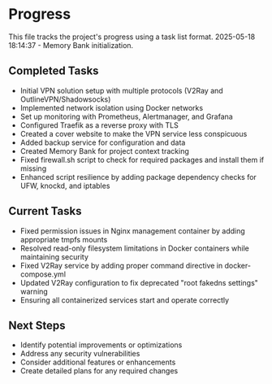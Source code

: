 # Progress

This file tracks the project's progress using a task list format.
2025-05-18 18:14:37 - Memory Bank initialization.

## Completed Tasks

* Initial VPN solution setup with multiple protocols (V2Ray and OutlineVPN/Shadowsocks)
* Implemented network isolation using Docker networks
* Set up monitoring with Prometheus, Alertmanager, and Grafana
* Configured Traefik as a reverse proxy with TLS
* Created a cover website to make the VPN service less conspicuous
* Added backup service for configuration and data
* Created Memory Bank for project context tracking
* Fixed firewall.sh script to check for required packages and install them if missing
* Enhanced script resilience by adding package dependency checks for UFW, knockd, and iptables

## Current Tasks

* Fixed permission issues in Nginx management container by adding appropriate tmpfs mounts
* Resolved read-only filesystem limitations in Docker containers while maintaining security
* Fixed V2Ray service by adding proper command directive in docker-compose.yml
* Updated V2Ray configuration to fix deprecated "root fakedns settings" warning
* Ensuring all containerized services start and operate correctly

## Next Steps

* Identify potential improvements or optimizations
* Address any security vulnerabilities
* Consider additional features or enhancements
* Create detailed plans for any required changes
